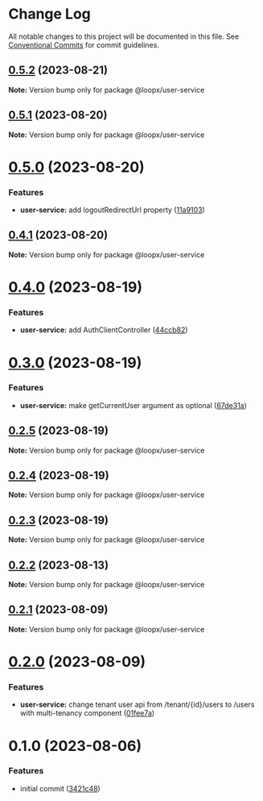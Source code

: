 # Change Log

All notable changes to this project will be documented in this file.
See [Conventional Commits](https://conventionalcommits.org) for commit guidelines.

## [0.5.2](https://github.com/betaly/loopx/compare/@loopx/user-service@0.5.1...@loopx/user-service@0.5.2) (2023-08-21)

**Note:** Version bump only for package @loopx/user-service





## [0.5.1](https://github.com/betaly/loopx/compare/@loopx/user-service@0.5.0...@loopx/user-service@0.5.1) (2023-08-20)

**Note:** Version bump only for package @loopx/user-service





# [0.5.0](https://github.com/betaly/loopx/compare/@loopx/user-service@0.4.1...@loopx/user-service@0.5.0) (2023-08-20)


### Features

* **user-service:** add logoutRedirectUrl property ([11a9103](https://github.com/betaly/loopx/commit/11a9103c1f63fe3ce1f0c27d09b2ee0b17520a91))





## [0.4.1](https://github.com/betaly/loopx/compare/@loopx/user-service@0.4.0...@loopx/user-service@0.4.1) (2023-08-20)

**Note:** Version bump only for package @loopx/user-service





# [0.4.0](https://github.com/betaly/loopx/compare/@loopx/user-service@0.3.0...@loopx/user-service@0.4.0) (2023-08-19)


### Features

* **user-service:** add AuthClientController ([44ccb82](https://github.com/betaly/loopx/commit/44ccb822cd6da54b5dc07cb1374da91d5e0d88d5))





# [0.3.0](https://github.com/betaly/loopx/compare/@loopx/user-service@0.2.5...@loopx/user-service@0.3.0) (2023-08-19)


### Features

* **user-service:** make getCurrentUser argument as optional ([67de31a](https://github.com/betaly/loopx/commit/67de31a1ac11e1d53260fc7a169fee81a4644733))





## [0.2.5](https://github.com/betaly/loopx/compare/@loopx/user-service@0.2.4...@loopx/user-service@0.2.5) (2023-08-19)

**Note:** Version bump only for package @loopx/user-service





## [0.2.4](https://github.com/betaly/loopx/compare/@loopx/user-service@0.2.3...@loopx/user-service@0.2.4) (2023-08-19)

**Note:** Version bump only for package @loopx/user-service





## [0.2.3](https://github.com/betaly/loopx/compare/@loopx/user-service@0.2.2...@loopx/user-service@0.2.3) (2023-08-19)

**Note:** Version bump only for package @loopx/user-service





## [0.2.2](https://gitr.net/betaly/loopx/compare/@loopx/user-service@0.2.1...@loopx/user-service@0.2.2) (2023-08-13)

**Note:** Version bump only for package @loopx/user-service





## [0.2.1](https://gitr.net/betaly/loopx/compare/@loopx/user-service@0.2.0...@loopx/user-service@0.2.1) (2023-08-09)

**Note:** Version bump only for package @loopx/user-service





# [0.2.0](https://gitr.net/betaly/loopx/compare/@loopx/user-service@0.1.0...@loopx/user-service@0.2.0) (2023-08-09)


### Features

* **user-service:** change tenant user api from /tenant/{id}/users to /users with multi-tenancy component ([01fee7a](https://gitr.net/betaly/loopx/commits/01fee7afc1f5c4d50192fe791f8619e498b198dd))





# 0.1.0 (2023-08-06)


### Features

* initial commit ([3421c48](https://gitr.net/betaly/loopx/commits/3421c48046c094d0f6e1e68a2fbf35b5facd6736))
